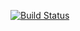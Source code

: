 [![Build Status](https://travis-ci.org/afesguerra/happy-feet.svg?branch=master)](https://travis-ci.org/afesguerra/happy-feet)